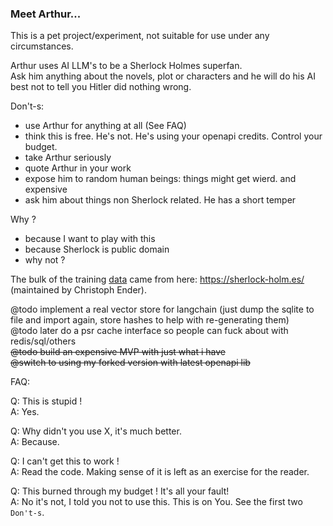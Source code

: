 ### Meet Arthur...

This is a pet project/experiment, not suitable for use under any circumstances.   

Arthur uses AI LLM's to be a Sherlock Holmes superfan.  
Ask him anything about the novels, plot or characters and he will do his AI best not to tell you Hitler did nothing wrong.  

Don't-s:  
- use Arthur for anything at all (See FAQ)
- think this is free. He's not. He's using your openapi credits. Control your budget.
- take Arthur seriously
- quote Arthur in your work
- expose him to random human beings: things might get wierd. and expensive
- ask him about things non Sherlock related. He has a short temper


Why ?
- because I want to play with this
- because Sherlock is public domain
- why not ?

The bulk of the training [data](./data/raw) came from here: https://sherlock-holm.es/ (maintained by Christoph Ender).

@todo implement a real vector store for langchain (just dump the sqlite to file and import again, store hashes to help with re-generating them)  
@todo later do a psr cache interface so people can fuck about with redis/sql/others  
~~@todo build an expensive MVP with just what i have~~  
~~@switch to using my forked version with latest openapi lib~~  

FAQ:  
  
Q: This is stupid !  
A: Yes.  

Q: Why didn't you use X, it's much better.  
A: Because.  

Q: I can't get this to work !  
A: Read the code. Making sense of it is left as an exercise for the reader.  

Q: This burned through my budget ! It's all your fault!  
A: No it's not, I told you not to use this. This is on You. See the first two `Don't-s`.